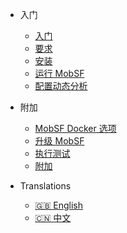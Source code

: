 <!-- _navbar.md -->
<!-- docs/_sidebar.md -->
* 入门
    * [入门](/zh-cn/)
    * [要求](/zh-cn/requirements.md)
    * [安装](/zh-cn/installation.md)
    * [运行 MobSF](/zh-cn/running.md)
    * [配置动态分析](/zh-cn/dynamic_analyzer.md)

* 附加
    * [MobSF Docker 选项](/zh-cn/docker.md)
    * [升级 MobSF](/zh-cn/updating.md)
    * [执行测试](/zh-cn/tests.md)
    * [附加](/zh-cn/extras.md)

* Translations
  - [:uk: English](/)
  - [:cn: 中文](/zh-cn/)